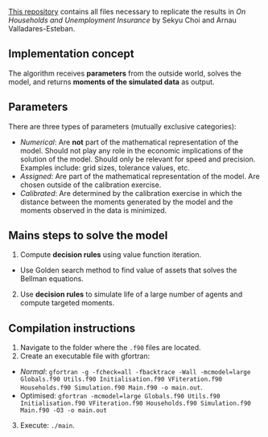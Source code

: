 [This repository](https://github.com/drarnau/HHandUI) contains all files necessary to replicate the results in _On Households and Unemployment Insurance_ by Sekyu Choi and Arnau Valladares-Esteban.

## Implementation concept
The algorithm receives **parameters** from the outside world, solves the model, and returns **moments of the simulated data** as output.

## Parameters
There are three types of parameters (mutually exclusive categories):
- *Numerical*: Are **not** part of the mathematical representation of the model. Should not play any role in the economic implications of the solution of the model. Should only be relevant for speed and precision. Examples include: grid sizes, tolerance values, etc.
- *Assigned*: Are part of the mathematical representation of the model. Are chosen outside of the calibration exercise.
- *Calibrated*: Are determined by the calibration exercise in which the distance between the moments generated by the model and the moments observed in the data is minimized.

## Mains steps to solve the model
1. Compute **decision rules** using value function iteration.
  - Use Golden search method to find value of assets that solves the Bellman equations.
2. Use **decision rules** to simulate life of a large number of agents and compute targeted moments.

## Compilation instructions
1. Navigate to the folder where the `.f90` files are located.
2. Create an executable file with gfortran:
  - *Normal*: `gfortran -g -fcheck=all -fbacktrace -Wall -mcmodel=large Globals.f90 Utils.f90 Initialisation.f90 VFiteration.f90 Households.f90 Simulation.f90 Main.f90 -o main.out`.
  - Optimised: `gfortran -mcmodel=large Globals.f90 Utils.f90 Initialisation.f90 VFiteration.f90 Households.f90 Simulation.f90 Main.f90 -O3 -o main.out`
3. Execute: `./main`.
